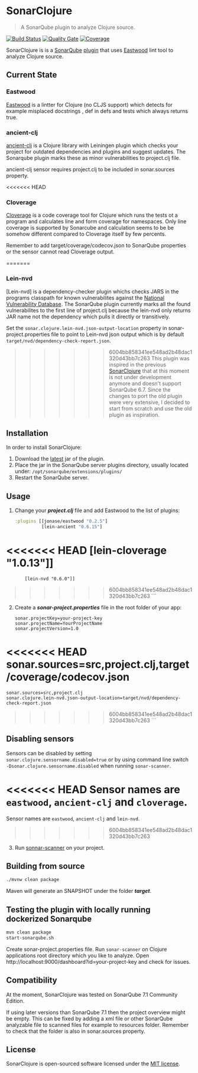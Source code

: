 # SonarClojure
> A SonarQube plugin to analyze Clojure source.

[![Build Status](https://travis-ci.org/fsantiag/sonar-clojure.svg?branch=master)](https://travis-ci.org/fsantiag/sonar-clojure)
[![Quality Gate](https://sonarcloud.io/api/project_badges/measure?project=org.sonar.plugins.clojure%3Asonar-clojure-plugin&metric=alert_status
)](https://sonarcloud.io/dashboard?id=org.sonar.plugins.clojure%3Asonar-clojure-plugin)
[![Coverage](https://sonarcloud.io/api/project_badges/measure?project=org.sonar.plugins.clojure%3Asonar-clojure-plugin&metric=coverage
)](https://sonarcloud.io/dashboard?id=org.sonar.plugins.clojure%3Asonar-clojure-plugin)


SonarClojure is is a [SonarQube](https://www.sonarqube.org/) [plugin](https://docs.sonarqube.org/display/PLUG/Plugin+Library)
that uses [Eastwood](https://github.com/jonase/eastwood) lint tool to analyze Clojure source.

## Current State

### Eastwood
[Eastwood](https://github.com/jonase/eastwood) is a lintter for Clojure (no CLJS support) which detects for example misplaced docstrings
 , def in defs and tests which always returns true.

### ancient-clj

[ancient-clj](https://github.com/xsc/lein-ancient) is a Clojure library with Leiningen plugin which checks your project for outdated dependencies and plugins and  suggest updates. The Sonarqube plugin
marks these as minor vulnerabilities to project.clj file.

ancient-clj sensor requires project.clj to be included in sonar.sources property.

<<<<<<< HEAD
### Cloverage

[Cloverage](https://github.com/cloverage/cloverage) is a code coverage tool for Clojure which runs the tests ot a program 
and calculates line and form coverage for namespaces. Only line coverage is supported by Sonarcube and calculation seems to be
be somehow different compared to Cloverage itself by few percents.

Remember to add target/coverage/codecov.json to SonarQube properties or the sensor cannot read Cloverage output.

=======
### Lein-nvd

[Lein-nvd] is a dependency-checker plugin whichs checks JARS in the programs classpath for known vulnerabilites against 
the [National Vulnerability Database](https://nvd.nist.gov/). The SonarQube plugin currently marks all the found vulnerabilites to 
the first line of project.clj because the lein-nvd only returns JAR name not the dependency which pulls it directly or transitively.

Set the ```sonar.clojure.lein-nvd.json-output-location``` property in sonar-project.properties file to point to Lein-nvd json output which is by default
```target/nvd/dependency-check-report.json```.
 
>>>>>>> 6004bb858341ee548ad2b48dac1320d43bb7c263
>This plugin was inspired in the previous [SonarClojure](https://github.com/zmsp/sonar-clojure) that at
this moment is not under development anymore and doesn't support SonarQube 6.7. Since the changes to port
the old plugin were very extensive, I decided to start from scratch and use the old plugin as inspiration.

## Installation

In order to install SonarClojure:
1. Download the [latest](https://github.com/fsantiag/sonar-clojure/releases) jar of the plugin.
2. Place the jar in the SonarQube server plugins directory, usually located under: `/opt/sonarqube/extensions/plugins/`
3. Restart the SonarQube server.

## Usage
1. Change your ***project.clj*** file and add Eastwood to the list of plugins:

    ```clojure
    :plugins [[jonase/eastwood "0.2.5"]
              [lein-ancient "0.6.15"]
<<<<<<< HEAD
              [lein-cloverage "1.0.13"]]
=======
           [lein-nvd "0.6.0"]]
>>>>>>> 6004bb858341ee548ad2b48dac1320d43bb7c263
    ```

2. Create a ***sonar-project.properties*** file in the root folder of your app:

    ```properties
    sonar.projectKey=your-project-key
    sonar.projectName=YourProjectName
    sonar.projectVersion=1.0
<<<<<<< HEAD
    sonar.sources=src,project.clj,target/coverage/codecov.json
=======
    sonar.sources=src,project.clj
    sonar.clojure.lein-nvd.json-output-location=target/nvd/dependency-check-report.json
>>>>>>> 6004bb858341ee548ad2b48dac1320d43bb7c263
    ```

## Disabling sensors

Sensors can be disabled by setting ```sonar.clojure.sensorname.disabled=true```  or
by using command line switch ```-Dsonar.clojure.sensorname.disabled``` when running ```sonar-scanner```.

<<<<<<< HEAD
Sensor names are ```eastwood```, ```ancient-clj``` and ```cloverage```.
=======
Sensor names are ```eastwood```, ```ancient-clj``` and ```lein-nvd```.
>>>>>>> 6004bb858341ee548ad2b48dac1320d43bb7c263

3. Run [sonnar-scanner](https://docs.sonarqube.org/display/SCAN/Analyzing+with+SonarQube+Scanner) on your project.

## Building from source

```sh
./mvnw clean package
```

Maven will generate an SNAPSHOT under the folder ***target***.

## Testing the plugin with locally running dockerized Sonarqube 

```sh
mvn clean package
start-sonarqube.sh
```

Create sonar-project.properties file. Run ```sonar-scanner``` on Clojure applications root directory which you like to analyze.
Open http://localhost:9000/dashboard?id=your-project-key and check for issues.

## Compatibility

At the moment, SonarClojure was tested on SonarQube 7.1 Community Edition.

If using later versions than SonarQube 7.1 then the project overview might be empty. This can be fixed by adding a xml file or other SonarQube analyzable
file to scanned files for example to resources folder. Remember to check that the folder is also in sonar.sources property.

## License

SonarClojure is open-sourced software licensed under the [MIT license](https://github.com/fsantiag/sonar-clojure/blob/master/LICENSE).
